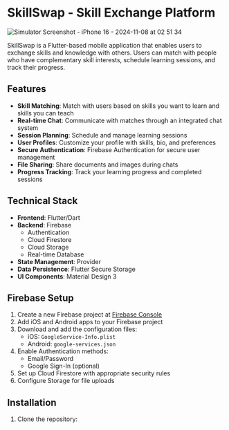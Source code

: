 # SkillSwap - Skill Exchange Platform
![Simulator Screenshot - iPhone 16 - 2024-11-08 at 02 51 34](https://github.com/user-attachments/assets/dbdd8cef-2d3d-4297-9a4c-10543aa7c99e)

SkillSwap is a Flutter-based mobile application that enables users to exchange skills and knowledge with others. Users can match with people who have complementary skill interests, schedule learning sessions, and track their progress.

## Features

- **Skill Matching**: Match with users based on skills you want to learn and skills you can teach
- **Real-time Chat**: Communicate with matches through an integrated chat system
- **Session Planning**: Schedule and manage learning sessions
- **User Profiles**: Customize your profile with skills, bio, and preferences
- **Secure Authentication**: Firebase Authentication for secure user management
- **File Sharing**: Share documents and images during chats
- **Progress Tracking**: Track your learning progress and completed sessions

## Technical Stack

- **Frontend**: Flutter/Dart
- **Backend**: Firebase
  - Authentication
  - Cloud Firestore
  - Cloud Storage
  - Real-time Database
- **State Management**: Provider
- **Data Persistence**: Flutter Secure Storage
- **UI Components**: Material Design 3

## Firebase Setup

1. Create a new Firebase project at [Firebase Console](https://console.firebase.google.com/)
2. Add iOS and Android apps to your Firebase project
3. Download and add the configuration files:
   - iOS: `GoogleService-Info.plist`
   - Android: `google-services.json`
4. Enable Authentication methods:
   - Email/Password
   - Google Sign-In (optional)
5. Set up Cloud Firestore with appropriate security rules
6. Configure Storage for file uploads

## Installation

1. Clone the repository:
